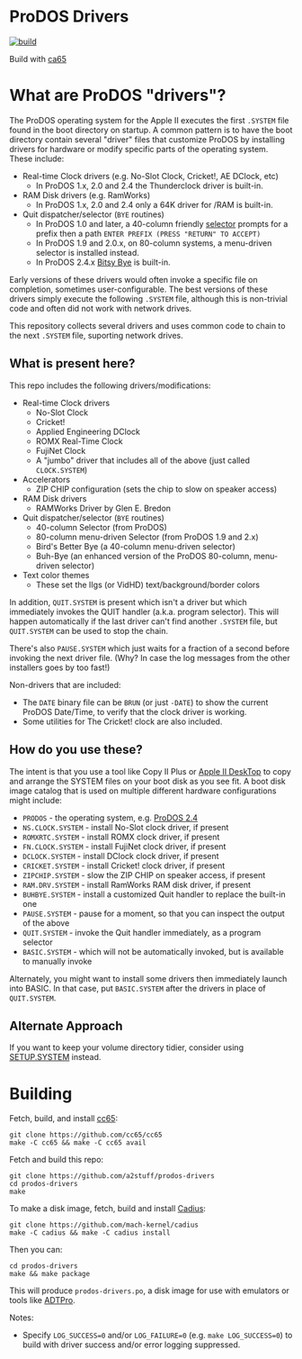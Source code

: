 # ProDOS Drivers

[![build](https://github.com/a2stuff/prodos-drivers/actions/workflows/main.yml/badge.svg)](https://github.com/a2stuff/prodos-drivers/actions/workflows/main.yml)

Build with [ca65](https://cc65.github.io/doc/ca65.html)

# What are ProDOS "drivers"?

The ProDOS operating system for the Apple II executes the first `.SYSTEM` file found in the boot directory on startup. A common pattern is to have the boot directory contain several "driver" files that customize ProDOS by installing drivers for hardware or modify specific parts of the operating system. These include:

* Real-time Clock drivers (e.g. No-Slot Clock, Cricket!, AE DClock, etc)
  * In ProDOS 1.x, 2.0 and 2.4 the Thunderclock driver is built-in.
* RAM Disk drivers (e.g. RamWorks)
  * In ProDOS 1.x, 2.0 and 2.4 only a 64K driver for /RAM is built-in.
* Quit dispatcher/selector (`BYE` routines)
  * In ProDOS 1.0 and later, a 40-column friendly [selector](selector) prompts for a prefix then a path `ENTER PREFIX (PRESS "RETURN" TO ACCEPT)`
  * In ProDOS 1.9 and 2.0.x, on 80-column systems, a menu-driven selector is installed instead.
  * In ProDOS 2.4.x [Bitsy Bye](https://prodos8.com/bitsy-bye/) is built-in.

Early versions of these drivers would often invoke a specific file on completion, sometimes user-configurable. The best versions of these drivers simply execute the following `.SYSTEM` file, although this is non-trivial code and often did not work with network drives.

This repository collects several drivers and uses common code to chain to the next `.SYSTEM` file, suporting network drives.

## What is present here?

This repo includes the following drivers/modifications:

* Real-time Clock drivers
  * No-Slot Clock
  * Cricket!
  * Applied Engineering DClock
  * ROMX Real-Time Clock
  * FujiNet Clock
  * A "jumbo" driver that includes all of the above (just called `CLOCK.SYSTEM`)
* Accelerators
  * ZIP CHIP configuration (sets the chip to slow on speaker access)
* RAM Disk drivers
  * RAMWorks Driver by Glen E. Bredon
* Quit dispatcher/selector (`BYE` routines)
  * 40-column Selector (from ProDOS)
  * 80-column menu-driven Selector (from ProDOS 1.9 and 2.x)
  * Bird's Better Bye (a 40-column menu-driven selector)
  * Buh-Bye (an enhanced version of the ProDOS 80-column, menu-driven selector)
* Text color themes
  * These set the IIgs (or VidHD) text/background/border colors

In addition, `QUIT.SYSTEM` is present which isn't a driver but which immediately invokes the QUIT handler (a.k.a. program selector). This will happen automatically if the last driver can't find another `.SYSTEM` file, but `QUIT.SYSTEM` can be used to stop the chain.

There's also `PAUSE.SYSTEM` which just waits for a fraction of a second before invoking the next driver file. (Why? In case the log messages from the other installers goes by too fast!)

Non-drivers that are included:
* The `DATE` binary file can be `BRUN` (or just `-DATE`) to show the current ProDOS Date/Time, to verify that the clock driver is working.
* Some utilities for The Cricket! clock are also included.

## How do you use these?

The intent is that you use a tool like Copy II Plus or [Apple II DeskTop](https://github.com/a2stuff/a2d) to copy and arrange the SYSTEM files on your boot disk as you see fit. A boot disk image catalog that is used on multiple different hardware configurations might include:

* `PRODOS` - the operating system, e.g. [ProDOS 2.4](https://prodos8.com/)
* `NS.CLOCK.SYSTEM` - install No-Slot clock driver, if present
* `ROMXRTC.SYSTEM` - install ROMX clock driver, if present
* `FN.CLOCK.SYSTEM` - install FujiNet clock driver, if present
* `DCLOCK.SYSTEM` - install DClock clock driver, if present
* `CRICKET.SYSTEM` - install Cricket! clock driver, if present
* `ZIPCHIP.SYSTEM` - slow the ZIP CHIP on speaker access, if present
* `RAM.DRV.SYSTEM` - install RamWorks RAM disk driver, if present
* `BUHBYE.SYSTEM` - install a customized Quit handler to replace the built-in one
* `PAUSE.SYSTEM` - pause for a moment, so that you can inspect the output of the above
* `QUIT.SYSTEM` - invoke the Quit handler immediately, as a program selector
* `BASIC.SYSTEM` - which will not be automatically invoked, but is available to manually invoke

Alternately, you might want to install some drivers then immediately launch into BASIC. In that case, put `BASIC.SYSTEM` after the drivers in place of `QUIT.SYSTEM`.

## Alternate Approach

If you want to keep your volume directory tidier, consider using [SETUP.SYSTEM](./setup/README.md) instead.

# Building

Fetch, build, and install [cc65](http://cc65.github.io/cc65/):

```
git clone https://github.com/cc65/cc65
make -C cc65 && make -C cc65 avail
```

Fetch and build this repo:

```
git clone https://github.com/a2stuff/prodos-drivers
cd prodos-drivers
make
```

To make a disk image, fetch, build and install [Cadius](https://github.com/mach-kernel/cadius):

```
git clone https://github.com/mach-kernel/cadius
make -C cadius && make -C cadius install
```

Then you can:

```
cd prodos-drivers
make && make package
```

This will produce `prodos-drivers.po`, a disk image for use with emulators or tools like [ADTPro](http://adtpro.com/).

Notes:
* Specify `LOG_SUCCESS=0` and/or `LOG_FAILURE=0` (e.g. `make LOG_SUCCESS=0`) to build with driver success and/or error logging suppressed.
